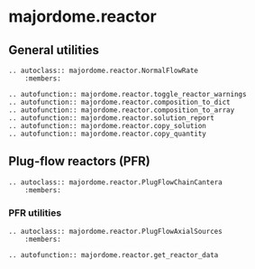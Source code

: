 # majordome.reactor

## General utilities

```{eval-rst}
.. autoclass:: majordome.reactor.NormalFlowRate
    :members:
```

```{eval-rst}
.. autofunction:: majordome.reactor.toggle_reactor_warnings
.. autofunction:: majordome.reactor.composition_to_dict
.. autofunction:: majordome.reactor.composition_to_array
.. autofunction:: majordome.reactor.solution_report
.. autofunction:: majordome.reactor.copy_solution
.. autofunction:: majordome.reactor.copy_quantity
```

## Plug-flow reactors (PFR)

```{eval-rst}
.. autoclass:: majordome.reactor.PlugFlowChainCantera
    :members:
```

### PFR utilities

```{eval-rst}
.. autoclass:: majordome.reactor.PlugFlowAxialSources
    :members:

.. autofunction:: majordome.reactor.get_reactor_data
```
